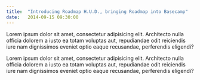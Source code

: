 ```yaml
---
title:  "Introducing Roadmap H.U.D., bringing Roadmap into Basecamp"
date:   2014-09-15 09:30:00
---
```


Lorem ipsum dolor sit amet, consectetur adipisicing elit. Architecto nulla officia dolorem a iusto ea totam voluptas aut, repudiandae odit reiciendis iure nam dignissimos eveniet optio eaque recusandae, perferendis eligendi?

Lorem ipsum dolor sit amet, consectetur adipisicing elit. Architecto nulla officia dolorem a iusto ea totam voluptas aut, repudiandae odit reiciendis iure nam dignissimos eveniet optio eaque recusandae, perferendis eligendi?
